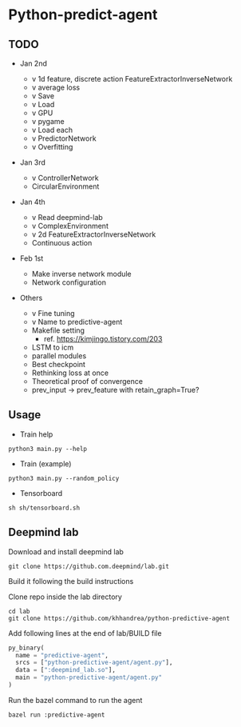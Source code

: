 # Python-predict-agent

## TODO
- Jan 2nd
  - v 1d feature, discrete action FeatureExtractorInverseNetwork
  - v average loss
  - v Save
  - v Load
  - v GPU
  - v pygame
  - v Load each
  - v PredictorNetwork
  - v Overfitting

- Jan 3rd
  - v ControllerNetwork
  - CircularEnvironment

- Jan 4th
  - v Read deepmind-lab
  - v ComplexEnvironment
  - v 2d FeatureExtractorInverseNetwork
  - Continuous action

- Feb 1st
  - Make inverse network module
  - Network configuration

- Others
  - v Fine tuning
  - v Name to predictive-agent
  - Makefile setting
    - ref. https://kimjingo.tistory.com/203
  - LSTM to icm
  - parallel modules
  - Best checkpoint
  - Rethinking loss at once
  - Theoretical proof of convergence
  - prev_input -> prev_feature with retain_graph=True?

## Usage
- Train help
```
python3 main.py --help
```

- Train (example)
```
python3 main.py --random_policy
```

- Tensorboard
```
sh sh/tensorboard.sh
```

## Deepmind lab
Download and install deepmind lab
```shell
git clone https://github.com.deepmind/lab.git
```

Build it following the build instructions

Clone repo inside the lab directory
```shell
cd lab
git clone https://github.com/khhandrea/python-predictive-agent
```

Add following lines at the end of lab/BUILD file
```python
py_binary(
  name = "predictive-agent",
  srcs = ["python-predictive-agent/agent.py"],
  data = [":deepmind_lab.so"],
  main = "python-predictive-agent/agent.py"
)
```

Run the bazel command to run the agent
```shell
bazel run :predictive-agent
```